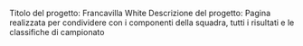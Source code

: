 Titolo del progetto: Francavilla White Descrizione del progetto: Pagina realizzata per condividere con i componenti della squadra, tutti i risultati e le classifiche di campionato
